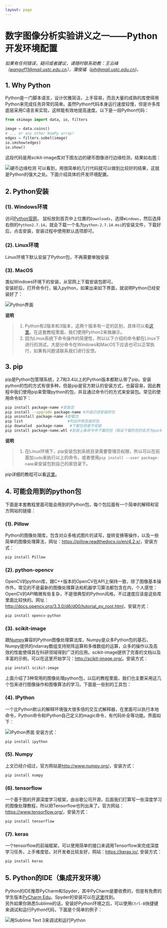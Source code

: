 ```yaml
---
layout: page
---
```

# 数字图像分析实验讲义之一——Python开发环境配置

*如果有任何错误，疑问或者建议，请随时联系助教：王云峰（wangyf11@mail.ustc.edu.cn），蒲俊福（pjh@mail.ustc.edu.cn)。*


## 1. Why Python
Python是一门脚本语言，设计优雅简洁，上手容易，而且大量的成熟的库使得用Python来完成任务异常的简单。虽然Python代码本身运行速度较慢，但是许多库底层采用C语言来实现，这样能有效地提高速度。以下是一段Python代码：
```python
from skimage import data, io, filters

image = data.coins()
# ... or any other NumPy array!
edges = filters.sobel(image)
io.imshow(edges)
io.show()
```
这段代码是用scikit-image库对下图左边的硬币图像进行边缘检测，结果如右图：

![硬币边缘检测](assets/01/example_coins.jpg)
可以看到，用很简单的几行代码就可以做到比较好的结果，这就是Python的强大之处。下面介绍具体的开发环境配置。  

## 2. Python安装
### (1). Windows环境
访问[Python官网](https://www.python.org/)， 鼠标放到首页中上位置的`Downloads`，选择`Windows`，然后选择右侧的`Python2.7.14`，就会下载一个名为`python-2.7.14.msi`的安装文件，下载好后，点击安装，安装过程中使用默认选项即可。
### (2). Linux环境
Linux环境下默认安装了Python包，不再需要单独安装
### (3). MacOS
类似Windows环境下的安装，从官网上下载安装包即可。    
安装好后，打开命令行，输入python，如果出来如下界面，就说明Python已经安装好了：

![Python界面](assets/01/python_jiemian.jpg)


**说明**
> 1. Python有2版本和3版本，这两个版本有一定的区别，具体可以看[这里](https://wiki.python.org/moin/Python2orPython3)。在这套教程里面，我们使用Python2来做展示。
> 2. 因为Linux系统下命令操作的简便性，所以以下介绍的命令都在Linux下进行的测试，大部分命令在Windows和MacOS下应该也可以正常执行，如果有问题请联系我们进行反馈。

## 3. pip
pip是Python包管理系统，2.7和3.4以上的Python版本都默认带了pip。安装python的包的方式有很多种，但是pip是官方默认的安装方式，也最容易，因此教程中我们使用pip来管理python的包，并且通过命令行的方式来安装包。常见的使用命令如下：
```bash
pip install package-name #安装包
pip install --upgrade package-name #升级已经安装的包
pip uninstall package-name #卸载包
pip list 					#列出所有安装的包
pip downalod  package-name   #下载包但是不安装
pip install package-name.whl #安装上条命令中下载的包（假设下载的包的名字为package-name.whl）
```
**说明**
> 1. 在Linux环境下，pip安装包到系统目录需要管理员权限，所以可以在前面加`sudo`来执行以上的命令，或者使用`pip install --user package-name`来安装包到自己的家目录下。  

pip详细的教程可以看[这里](https://pip.pypa.io/en/stable/)。

## 4. 可能会用到的python包
下面是本套教程里面可能会用到的Python包，每个包后面有一个简单的解释和官方网站的链接：
### (1). Pillow
Python的图像处理库，包含对众多格式图片的读写，旋转变换等操作，以及一些简单的图像处理算法，网址：<https://pillow.readthedocs.io/en/4.2.x/>，安装方式：
```bash
pip install Pillow
```
### (2). python-opencv
OpenCV的python库，跟C++版本的OpenCV在API上保持一致，除了图像基本操作外，常见的不是最新的图像处理算法和机器学习算法都包含在内，个人感觉：OpenCV的API略微有些复杂，不是很典型的Python风格，不过速度应该是这些库里面比较快的。网址：<http://docs.opencv.org/3.3.0/d6/d00/tutorial_py_root.html>，安装方式：
```bash
pip install opencv-python
```
### (3). scikit-image 
跟[Numpy](http://www.numpy.org/)兼容的Python图像处理算法库，Numpy是众多Python包的基石，Numpy提供的ndarray数组支持矩阵运算和多维数组的运算，众多的操作以及高效的性能使得其在科研领域得到广泛的应用。scikit-image提供了完善的文档以及丰富的示例，可以在这里开始学习：<http://scikit-image.org/>。安装方式：
```bash
pip install scikit-image
```
上面介绍了3种常用的图像处理python包，以后的教程里面，我们也主要采用这几个包来进行图像操作和图像算法的学习。下面是一些别的工具包：
### (4). IPython
一个比Python默认的解释环境强大很多倍的交互式解释器，在里面可以执行本地命令，Python命令和IPython自己定义的magic命令，有代码补全等功能。界面如下：

![IPython界面](assets/01/ipython_interface.jpg)
安装方式：
```bash
pip install ipython
```
### (5). Numpy
上文已经介绍过，官方网站是<http://www.numpy.org/>，安装方式：
```bash
pip install numpy
```
### (6). tensorflow
一个基于图的开源深度学习框架，由谷歌公司开源，后面我们打算写一些深度学习的图像处理教程，所以把Tensorflow也列出来了。官方网站：<https://www.tensorflow.org/>，安装方式：
```bash
pip install tensorflow
```
### (7). keras
一个tensorflow的前端框架，可以使用简单的接口来调用Tensorflow来完成深度学习任务，上手难度低，对开发者比较友好，网站：<https://keras.io/>, 安装方式：
```bash
pip install keras
```
## 5. Python的IDE（集成开发环境）
Python的IDE推荐PyCharm和Spyder，其中PyCharm是要收费的，但是有免费的学生版本[PyCharm Edu](https://www.jetbrains.com/pycharm-edu/)。Spyder的安装可以在[这里](https://github.com/spyder-ide/spyder)找到。  
另外如果你熟悉Sublime的话，安装好Python环境之后，可以使用`Ctrl-B`快捷键来调试和运行Python代码，下面是个简单的例子： 

![用Sublime Text 3来调试和运行Python](assets/01/sublime_python.jpg)

